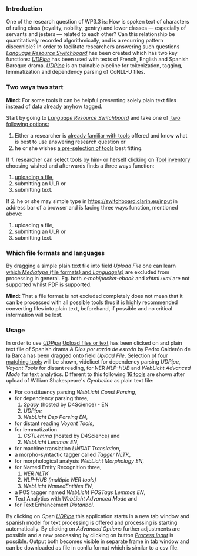 <h3>Introduction</h3>
<p>One of the research question of WP3.3 is: How is spoken text of characters of ruling class (royality, nobility, gentry) and lower classes — especially of servants and jesters — related to each other? Can this relationship be quantitatively recorded algorithmically, and is a recurring pattern discernible? In order to facilitate researchers answering such questions <a href="https://switchboard.clarin.eu/tools" target="_blank">
<i>Language Resource Switchboard</i></a> has been created which has two key functions:
<a href="http://ufal.mff.cuni.cz/udpipe" target="_blank">
<i>UDPipe</i></a> has been used with texts of French, English and Spanish Baroque drama. <a href="http://ufal.mff.cuni.cz/udpipe" target="_blank">
<i>UDPipe</i></a> is an trainable pipeline for tokenization, tagging, lemmatization and dependency parsing of CoNLL-U files.</p> 
<h3>Two ways two start</h3>
<p>
<b>Mind:</b> For some tools it can be helpful presenting solely plain text files instead of data already anyhow tagged.</p>
<p>Start by going to <a href="https://switchboard.clarin.eu" target="_blank">
<i>Language Resource Switchboard</i></a> and take one of <a href="images/00switchboardHomepage.png" target="_blank"> <img scr="images/00switchboardHomepage.png"> two following options:</a></p>
<ol>
<li>Either a researcher is <a href="images/01toolInventory.png" target="_blank">already familiar with tools</a> offered and know what is best to use answering research question or</li>
<li>he or she wishes <a href="images/02uploadFilesOrText.png" target="_blank">a pre-selection of tools</a> best fitting.</li>
</ol>
<p>If <i>1.</i> researcher can select tools by him- or herself clicking on <a href="https://switchboard.clarin.eu/tools" target="_blank">Tool inventory</a> choosing wished and afterwards finds <a>a three ways function</a>:</p>
<ol>
<li><a href="images/01toolInventory.png" target="_blank">uploading a file,</a></li>
<li>submitting an ULR or </li>
<li>submitting text.</li>
</ol>
<p>If <i>2.</i> he or she may simple type in <a href="https://switchboard.clarin.eu/input" target="_blank">https://switchboard.clarin.eu/input</a> in address bar of a browser and is facing three ways function, mentioned above:</p>
<ol>
<li>uploading a file,</li>
<li>submitting an ULR or </li>
<li>submitting text.</li>
</ol>
<h3>Which file formats and languages</h3>
<p>By dragging a simple plain text file into field <i>Upload File</i> one can learn <a href="images/04whichFileFormatsAndLanguagesAreSupported.png" target="_blank">which <i>Mediatype</i> (file formats) and <i>Language(s)</i></a> are excluded from processing in general. Eg. both <i>x-mobipocket-ebook</i> and <i>xhtml+xml</i> are not supported whilst PDF is supported.</p>
<p>
<b>Mind:</b> That a file format is not excluded completely does not mean that it can be processed with all possible tools thus it is highly recommended converting files into plain text, beforehand, if possible and no critical information will be lost.</p>
<h3>Usage</h3>
<p>In order to use <a href="http://ufal.mff.cuni.cz/udpipe" target="_blank">
<i>UDPipe</i></a> <a href="https://switchboard.clarin.eu/input" target="_blank">Upload files or text</a> has been clicked on and plain text file of Spanish drama <i>A Dios por razón de estado</i> by Pedro Calderón de la Barca has been dragged onto field <i>Upload File</i>. Selection of <a href="images/05fourMatchingTools.png" target="_blank">four matching tools</a> will be shown, videlicet for dependency parsing <i>UDPipe</i>, <i>Voyant Tools</i> for distant reading, for NER <i>NLP-HUB</i> and <i>WebLicht Advanced Mode</i> for text analytics. Different to this following <a href="images/06sixteenMatchingTools.png" target="_blank">16 tools</a> are shown after upload of William Shakespeare's <i>Cymbeline</i> as plain text file:</p>
<ul>
<li>For constituency parsing <i>WebLicht Const Parsing</i>,</li>
<li>for dependency parsing three,
<ol>
<li><i>Spacy</i> (hosted by D4Science) - EN</li>
<li><i>UDPipe</i></li>
<li><i>WebLicht Dep Parsing EN</i>,</li>
</ol>
</li>
<li>for distant reading <i>Voyant Tools</i>,</li>
<li>for lemmatization
<ol>
<li><i>CSTLemma</i> (hosted by D4Science) and</li>
<li><i>WebLicht Lemmas EN</i>,</li>
</ol>
</li>
<li>for machine translation <i>LINDAT Translation</i>,</li>
<li>a morpho-syntactic tagger called <i>Tagger NLTK</i>,</li>
<li>for morphological analysis <i>WebLicht Morphology EN</i>,</li>
<li>for Named Entity Recognition three,
<ol>
<li><i>NER NLTK</i></li>
<li><i>NLP-HUB (multiple NER tools)</i></li>
<li><i>WebLicht NamedEntities EN</i>,</li>
</ol>
</li>
<li>a POS tagger named <i>WebLicht POSTags Lemmas EN</i>,</li>
<li>Text Analytics with <i>WebLicht Advanced Mode</i> and</li>
<li>for Text Enhancement <i>Distanbol</i>.</li>
</ul>
<p>By clicking on <i>Open</i> <a href="images/07udPipeSpanishDrama.png" target="_blank"><i>UDPipe</i></a> this application starts in a new tab window and spanish model for text processing is offered and processing is starting automatically. By clicking on <i>Advanced Options</i> further adjustments are possible and a new processing by clicking on button <a href="images/08udPipe.png" target="_blank"><i>Process input</i></a> is possible. Output both becomes visible in separate frame in tab window and can be downloaded as file in conllu format which is similar to a csv file.</p>